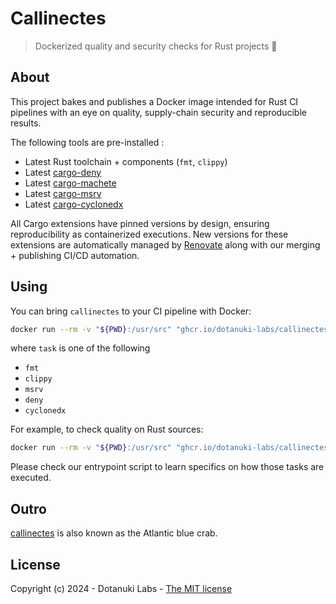 # Callinectes

> Dockerized quality and security checks for Rust projects 🦀

## About

This project bakes and publishes a Docker image intended for Rust CI pipelines with an eye on quality,
supply-chain security and reproducible results.

The following tools are pre-installed :

- Latest Rust toolchain + components (`fmt`, `clippy`)
- Latest [cargo-deny](https://github.com/EmbarkStudios/cargo-deny)
- Latest [cargo-machete](https://github.com/bnjbvr/cargo-machete)
- Latest [cargo-msrv](https://github.com/foresterre/cargo-msrv)
- Latest [cargo-cyclonedx](https://github.com/CycloneDX/cyclonedx-rust-cargo)

All Cargo extensions have pinned versions by design, ensuring reproducibility as containerized executions.
New versions for these extensions are automatically managed by
[Renovate](https://github.com/renovatebot/renovate) along with our merging + publishing CI/CD automation.

## Using

You can bring `callinectes` to your CI pipeline with Docker:

```bash
docker run --rm -v "${PWD}:/usr/src" "ghcr.io/dotanuki-labs/callinectes" <task> <task> ...
```

where `task` is one of the following

- `fmt`
- `clippy`
- `msrv`
- `deny`
- `cyclonedx`

For example, to check quality on Rust sources:

```bash
docker run --rm -v "${PWD}:/usr/src" "ghcr.io/dotanuki-labs/callinectes" fmt clippy
```

Please check our entrypoint script to learn specifics on how those tasks are executed.

## Outro

[callinectes](https://en.wikipedia.org/wiki/Callinectes) is also known as the Atlantic blue crab.

## License

Copyright (c) 2024 - Dotanuki Labs - [The MIT license](https://choosealicense.com/licenses/mit)
